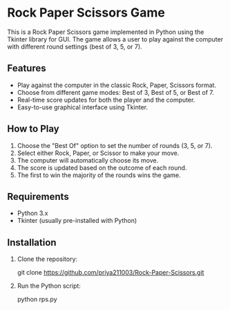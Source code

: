 # Rock Paper Scissors Game

This is a Rock Paper Scissors game implemented in Python using the Tkinter library for GUI. The game allows a user to play against the computer with different round settings (best of 3, 5, or 7).

## Features
- Play against the computer in the classic Rock, Paper, Scissors format.
- Choose from different game modes: Best of 3, Best of 5, or Best of 7.
- Real-time score updates for both the player and the computer.
- Easy-to-use graphical interface using Tkinter.

## How to Play
1. Choose the "Best Of" option to set the number of rounds (3, 5, or 7).
2. Select either Rock, Paper, or Scissor to make your move.
3. The computer will automatically choose its move.
4. The score is updated based on the outcome of each round.
5. The first to win the majority of the rounds wins the game.

## Requirements
- Python 3.x
- Tkinter (usually pre-installed with Python)

## Installation
1. Clone the repository:
   
   git clone https://github.com/priya211003/Rock-Paper-Scissors.git
   
2. Run the Python script:

   python rps.py
   

   

   
